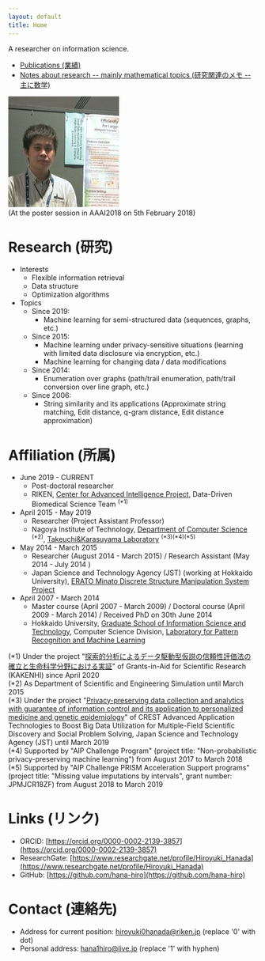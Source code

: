 ```yaml
---
layout: default
title: Home
---
```


A researcher on information science.

-   [Publications (業績)](publications/)
-   [Notes about research --  mainly mathematical topics (研究関連のメモ -- 主に数学)](memo/)

![At the poster session in AAAI2018 on 5th February 2018](photo-aaai2018.jpg)  
(At the poster session in AAAI2018 on 5th February 2018)

# Research (研究)

-   Interests
    -   Flexible information retrieval
    -   Data structure
    -   Optimization algorithms
-   Topics
    -   Since 2019:
        -   Machine learning for semi-structured data (sequences, graphs, etc.)
    -   Since 2015:
        -   Machine learning under privacy-sensitive situations (learning with limited data disclosure via encryption, etc.)
        -   Machine learning for changing data / data modifications
    -   Since 2014:
        -   Enumeration over graphs (path/trail enumeration, path/trail conversion over line graph, etc.)
    -   Since 2006:
        -   String similarity and its applications (Approximate string matching, Edit distance, q-gram distance, Edit distance approximation)

# Affiliation (所属)

-   June 2019 - CURRENT
    -   Post-doctoral researcher
    -   RIKEN, [Center for Advanced Intelligence Project](https://aip.riken.jp/), Data-Driven Biomedical Science Team <sup>(\*1)</sup>
-   April 2015 - May 2019
    -   Researcher (Project Assistant Professor)
    -   Nagoya Institute of Technology, [Department of Computer Science](http://www.cs.nitech.ac.jp/) <sup>(\*2)</sup>, [Takeuchi&Karasuyama Laboratory](http://www-als.ics.nitech.ac.jp/) <sup>(\*3)(\*4)(\*5)</sup>
-   May 2014 - March 2015
    -   Researcher (August 2014 - March 2015) / Research Assistant (May 2014 - July 2014 )
    -   Japan Science and Technology Agency (JST) (working at Hokkaido University), [ERATO Minato Discrete Structure Manipulation System Project](http://web.archive.org/web/20210617055940/http://www-erato.ist.hokudai.ac.jp/)
-   April 2007 - March 2014
    -   Master course (April 2007 - March 2009) / Doctoral course (April 2009 - March 2014) / Received PhD on 30th June 2014
    -   Hokkaido University, [Graduate School of Information Science and Technology](https://www.ist.hokudai.ac.jp/), Computer Science Division, [Laboratory for Pattern Recognition and Machine Learning](http://prml.main.ist.hokudai.ac.jp/)

(\*1) Under the project "[探索的分析によるデータ駆動型仮説の信頼性評価法の確立と生命科学分野における実証](https://kaken.nii.ac.jp/en/grant/KAKENHI-PROJECT-20H00601/)" of Grants-in-Aid for Scientific Research (KAKENHI) since April 2020  
(\*2) As Department of Scientific and Engineering Simulation until March 2015  
(\*3) Under the project "[Privacy-preserving data collection and analytics with guarantee of information control and its application to personalized medicine and genetic epidemiology](https://www.jst.go.jp/kisoken/crest/en/project/1111081/13418089.html)" of CREST Advanced Application Technologies to Boost Big Data Utilization for Multiple-Field Scientific Discovery and Social Problem Solving, Japan Science and Technology Agency (JST) until March 2019  
(\*4) Supported by "AIP Challenge Program" (project title: "Non-probabilistic privacy-preserving machine learning") from August 2017 to March 2018  
(\*5) Supported by "AIP Challenge PRISM Acceleration Support programs" (project title: "Missing value imputations by intervals", grant number: JPMJCR18ZF) from August 2018 to March 2019

# Links (リンク)

-   ORCID: [https://orcid.org/0000-0002-2139-3857](https://orcid.org/0000-0002-2139-3857)
-   ResearchGate: [https://www.researchgate.net/profile/Hiroyuki_Hanada](https://www.researchgate.net/profile/Hiroyuki_Hanada)
-   GitHub: [https://github.com/hana-hiro](https://github.com/hana-hiro)

# Contact (連絡先) 

-   Address for current position: hiroyuki0hanada@riken.jp (replace '0' with dot)
-   Personal address: hana1hiro@live.jp (replace '1' with hyphen)

